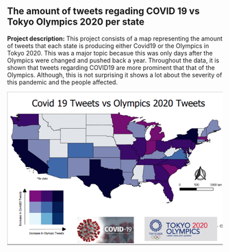 ## The amount of tweets regading COVID 19 vs Tokyo Olympics 2020 per state

**Project description:** This project consists of a map representing the amount of tweets that each state is producing either Covid19 or the Olympics in Tokyo 2020. This was a major topic becasue this was only days after the Olympics were changed and pushed back a year. Throughout the data, it is shown that tweets regarding COVID19 are more prominent that that of the Olympics. Although, this is not surprising it shows a lot about the severity of this pandemic and the people affected.

<img src="../images/covidolymp.PNG"/>
